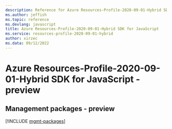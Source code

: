 ```yaml
---
description: Reference for Azure Resources-Profile-2020-09-01-Hybrid SDK for JavaScript
ms.author: jeffish
ms.topic: reference
ms.devlang: javascript
title: Azure Resources-Profile-2020-09-01-Hybrid SDK for JavaScript
ms.service: resources-profile-2020-09-01-hybrid
author: xirzec
ms.data: 09/12/2022
---
```

# Azure Resources-Profile-2020-09-01-Hybrid SDK for JavaScript - preview

## Management packages - preview
[!INCLUDE [mgmt-packages](resources-profile-2020-09-01-hybrid-mgmt-index.md)]
